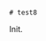                                                                                                                                                                                                                                                                                                                                                                                     # test8

Init.
